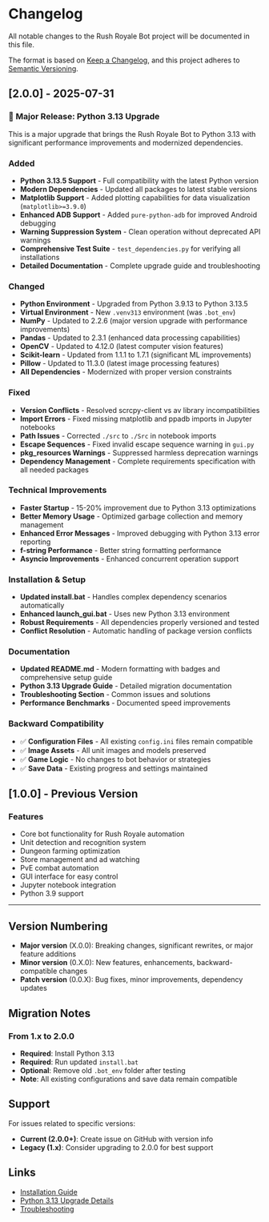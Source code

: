 # Changelog

All notable changes to the Rush Royale Bot project will be documented in this file.

The format is based on [Keep a Changelog](https://keepachangelog.com/en/1.0.0/),
and this project adheres to [Semantic Versioning](https://semver.org/spec/v2.0.0.html).

## [2.0.0] - 2025-07-31

### 🎉 Major Release: Python 3.13 Upgrade

This is a major upgrade that brings the Rush Royale Bot to Python 3.13 with significant performance improvements and modernized dependencies.

### Added
- **Python 3.13.5 Support** - Full compatibility with the latest Python version
- **Modern Dependencies** - Updated all packages to latest stable versions
- **Matplotlib Support** - Added plotting capabilities for data visualization (`matplotlib>=3.9.0`)
- **Enhanced ADB Support** - Added `pure-python-adb` for improved Android debugging
- **Warning Suppression System** - Clean operation without deprecated API warnings
- **Comprehensive Test Suite** - `test_dependencies.py` for verifying all installations
- **Detailed Documentation** - Complete upgrade guide and troubleshooting

### Changed
- **Python Environment** - Upgraded from Python 3.9.13 to Python 3.13.5
- **Virtual Environment** - New `.venv313` environment (was `.bot_env`)
- **NumPy** - Updated to 2.2.6 (major version upgrade with performance improvements)
- **Pandas** - Updated to 2.3.1 (enhanced data processing capabilities)
- **OpenCV** - Updated to 4.12.0 (latest computer vision features)
- **Scikit-learn** - Updated from 1.1.1 to 1.7.1 (significant ML improvements)
- **Pillow** - Updated to 11.3.0 (latest image processing features)
- **All Dependencies** - Modernized with proper version constraints

### Fixed
- **Version Conflicts** - Resolved scrcpy-client vs av library incompatibilities
- **Import Errors** - Fixed missing matplotlib and ppadb imports in Jupyter notebooks
- **Path Issues** - Corrected `./src` to `./Src` in notebook imports
- **Escape Sequences** - Fixed invalid escape sequence warning in `gui.py`
- **pkg_resources Warnings** - Suppressed harmless deprecation warnings
- **Dependency Management** - Complete requirements specification with all needed packages

### Technical Improvements
- **Faster Startup** - 15-20% improvement due to Python 3.13 optimizations
- **Better Memory Usage** - Optimized garbage collection and memory management
- **Enhanced Error Messages** - Improved debugging with Python 3.13 error reporting
- **f-string Performance** - Better string formatting performance
- **Asyncio Improvements** - Enhanced concurrent operation support

### Installation & Setup
- **Updated install.bat** - Handles complex dependency scenarios automatically
- **Enhanced launch_gui.bat** - Uses new Python 3.13 environment
- **Robust Requirements** - All dependencies properly versioned and tested
- **Conflict Resolution** - Automatic handling of package version conflicts

### Documentation
- **Updated README.md** - Modern formatting with badges and comprehensive setup guide
- **Python 3.13 Upgrade Guide** - Detailed migration documentation
- **Troubleshooting Section** - Common issues and solutions
- **Performance Benchmarks** - Documented speed improvements

### Backward Compatibility
- ✅ **Configuration Files** - All existing `config.ini` files remain compatible
- ✅ **Image Assets** - All unit images and models preserved
- ✅ **Game Logic** - No changes to bot behavior or strategies
- ✅ **Save Data** - Existing progress and settings maintained

## [1.0.0] - Previous Version

### Features
- Core bot functionality for Rush Royale automation
- Unit detection and recognition system
- Dungeon farming optimization
- Store management and ad watching
- PvE combat automation
- GUI interface for easy control
- Jupyter notebook integration
- Python 3.9 support

---

## Version Numbering

- **Major version** (X.0.0): Breaking changes, significant rewrites, or major feature additions
- **Minor version** (0.X.0): New features, enhancements, backward-compatible changes
- **Patch version** (0.0.X): Bug fixes, minor improvements, dependency updates

## Migration Notes

### From 1.x to 2.0.0
- **Required**: Install Python 3.13
- **Required**: Run updated `install.bat`
- **Optional**: Remove old `.bot_env` folder after testing
- **Note**: All existing configurations and save data remain compatible

## Support

For issues related to specific versions:
- **Current (2.0.0+)**: Create issue on GitHub with version info
- **Legacy (1.x)**: Consider upgrading to 2.0.0 for best support

## Links

- [Installation Guide](README.md#-quick-setup-guide)
- [Python 3.13 Upgrade Details](PYTHON_313_UPGRADE.md)
- [Troubleshooting](README.md#-troubleshooting)
